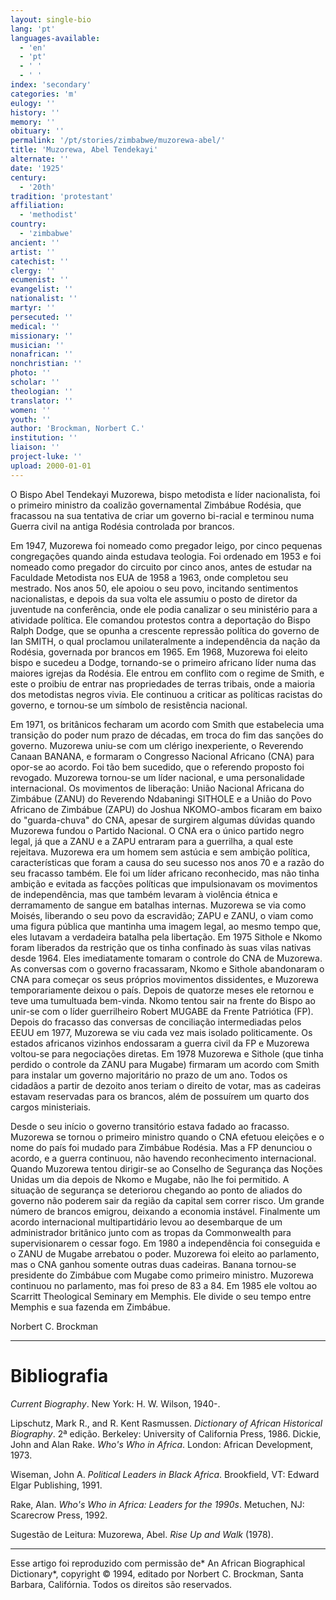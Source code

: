 ```yaml
---
layout: single-bio
lang: 'pt'
languages-available:
  - 'en'
  - 'pt'
  - ' '
  - ' '
index: 'secondary'
categories: 'm'
eulogy: ''
history: ''
memory: ''
obituary: ''
permalink: '/pt/stories/zimbabwe/muzorewa-abel/'
title: 'Muzorewa, Abel Tendekayi'
alternate: ''
date: '1925'
century:
  - '20th'
tradition: 'protestant'
affiliation:
  - 'methodist'
country:
  - 'zimbabwe'
ancient: ''
artist: ''
catechist: ''
clergy: ''
ecumenist: ''
evangelist: ''
nationalist: ''
martyr: ''
persecuted: ''
medical: ''
missionary: ''
musician: ''
nonafrican: ''
nonchristian: ''
photo: ''
scholar: ''
theologian: ''
translator: ''
women: ''
youth: ''
author: 'Brockman, Norbert C.'
institution: ''
liaison: ''
project-luke: ''
upload: 2000-01-01
---
```



O Bispo Abel Tendekayi Muzorewa, bispo metodista e líder nacionalista, foi o primeiro ministro da coalizão governamental Zimbábue Rodésia, que fracassou na sua tentativa de criar um governo bi-racial e terminou numa Guerra civil na antiga Rodésia controlada por brancos.

Em 1947, Muzorewa foi nomeado como pregador leigo, por cinco pequenas congregações quando ainda estudava teologia. Foi ordenado em 1953 e foi nomeado como pregador do circuito por cinco anos, antes de estudar na Faculdade Metodista nos EUA de 1958 a 1963, onde completou seu mestrado. Nos anos 50, ele apoiou o seu povo, incitando sentimentos nacionalistas, e depois da sua volta ele assumiu o posto de diretor da juventude na conferência, onde ele podia canalizar o seu ministério para a atividade política. Ele comandou protestos contra a deportação do Bispo Ralph Dodge, que se opunha a crescente repressão política do governo de Ian SMITH, o qual proclamou unilateralmente a independência da nação da Rodésia, governada por brancos em 1965.  Em 1968, Muzorewa foi eleito bispo e sucedeu a Dodge, tornando-se o primeiro africano líder numa das maiores igrejas da Rodésia. Ele entrou em conflito com o regime de Smith, e este o proibiu de entrar nas propriedades de terras tribais, onde a maioria dos metodistas negros vivia. Ele continuou a criticar as políticas racistas do governo, e tornou-se um símbolo de resistência nacional.

Em 1971, os britânicos fecharam um acordo com Smith que estabelecia uma transição do poder num prazo de décadas, em troca do fim das sanções do governo. Muzorewa uniu-se com um clérigo inexperiente, o Reverendo Canaan BANANA, e formaram o Congresso Nacional Africano (CNA) para opor-se ao acordo. Foi tão bem sucedido, que o referendo proposto foi revogado. Muzorewa tornou-se um líder nacional, e uma personalidade internacional. Os movimentos de liberação: União Nacional Africana do Zimbábue (ZANU) do Reverendo Ndabaningi SITHOLE e a União do Povo Africano de Zimbábue (ZAPU) do Joshua NKOMO-ambos ficaram em baixo do "guarda-chuva" do CNA, apesar de surgirem algumas dúvidas quando Muzorewa fundou o Partido Nacional. O CNA era o único partido negro legal, já que a ZANU e a ZAPU entraram para a guerrilha, a qual este rejeitava. Muzorewa era um homem sem astúcia e sem ambição política, características que foram a causa do seu sucesso nos anos 70 e a razão do seu fracasso também. Ele foi um líder africano reconhecido, mas não tinha ambição e evitada as facções políticas que impulsionavam os movimentos de independência, mas que também levaram à violência étnica e derramamento de sangue em batalhas internas. Muzorewa se via como Moisés, liberando o seu povo da escravidão; ZAPU e ZANU, o viam como uma figura pública que mantinha uma imagem legal, ao mesmo tempo que, eles lutavam a verdadeira batalha pela libertação. Em 1975 Sithole e Nkomo foram liberados da restrição que os tinha confinado às suas vilas nativas desde 1964. Eles imediatamente tomaram o controle do CNA de Muzorewa. As conversas com o governo fracassaram, Nkomo e Sithole abandonaram o CNA para começar os seus próprios movimentos dissidentes, e Muzorewa temporariamente deixou o país. Depois de quatorze meses ele retornou e teve uma tumultuada bem-vinda. Nkomo tentou sair na frente do Bispo ao unir-se com o líder guerrilheiro Robert MUGABE da Frente Patriótica (FP). Depois do fracasso das conversas de conciliação intermediadas pelos EEUU em 1977, Muzorewa se viu cada vez mais isolado politicamente. Os estados africanos vizinhos endossaram a guerra civil da FP e Muzorewa voltou-se para negociações diretas. Em 1978 Muzorewa e Sithole (que tinha perdido o controle da ZANU para Mugabe) firmaram um acordo com Smith para instalar um governo majoritário no prazo de um ano. Todos os cidadãos a partir de dezoito anos teriam o direito de votar, mas as cadeiras estavam reservadas para os brancos, além de possuírem um quarto dos cargos ministeriais.

Desde o seu início o governo transitório estava fadado ao fracasso. Muzorewa se tornou o primeiro ministro quando o CNA efetuou eleições e o nome do país foi mudado para Zimbábue Rodésia. Mas a FP denunciou o acordo, e a guerra continuou, não havendo reconhecimento internacional. Quando Muzorewa tentou dirigir-se ao Conselho de Segurança das Noções Unidas um dia depois de Nkomo e Mugabe, não lhe foi permitido. A situação de segurança se deteriorou chegando ao ponto de aliados do governo não poderem sair da região da capital sem correr risco. Um grande número de brancos emigrou, deixando a economia instável. Finalmente um acordo internacional multipartidário levou ao desembarque de um administrador britânico junto com as tropas da Commonwealth para supervisionarem o cessar fogo. Em 1980 a independência foi conseguida e o ZANU de Mugabe arrebatou o poder. Muzorewa foi eleito ao parlamento, mas o CNA ganhou somente outras duas cadeiras. Banana tornou-se presidente do Zimbábue com Mugabe como primeiro ministro. Muzorewa continuou no parlamento, mas foi preso de 83 a 84. Em 1985 ele voltou ao Scarritt Theological Seminary em Memphis. Ele divide o seu tempo entre Memphis e sua fazenda em Zimbábue.

Norbert C. Brockman

---

# Bibliografia

*Current Biography*. New York: H. W. Wilson, 1940-.

Lipschutz, Mark R., and R. Kent Rasmussen. *Dictionary of African Historical Biography*. 2ª edição. Berkeley: University of California Press, 1986.
Dickie, John and Alan Rake. *Who's Who in Africa*. London: African Development, 1973.

Wiseman, John A. *Political Leaders in Black Africa*. Brookfield, VT: Edward Elgar Publishing, 1991.

Rake, Alan. *Who's Who in Africa: Leaders for the 1990s*. Metuchen, NJ: Scarecrow Press, 1992.

Sugestão de Leitura: Muzorewa, Abel. *Rise Up and Walk* (1978).

---

Esse artigo foi reproduzido com permissão de* An African Biographical Dictionary*, copyright © 1994, editado por Norbert C. Brockman, Santa Barbara, Califórnia. Todos os direitos são reservados.